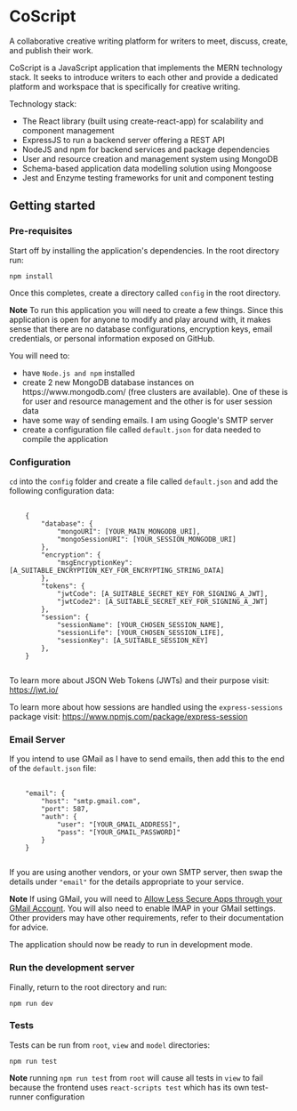 <h1>CoScript</h1> 

A collaborative creative writing platform for writers to meet, discuss, create, and publish their work.

CoScript is a JavaScript application that implements the MERN technology stack. It seeks to introduce writers to each other and provide a dedicated platform and workspace that is specifically for creative writing.

Technology stack: 

<ul>
  <li>The React library (built using create-react-app) for scalability and component management</li>
  <li>ExpressJS to run a backend server offering a REST API</li>
  <li>NodeJS and npm for backend services and package dependencies</li>
  <li>User and resource creation and management system using MongoDB</li> 
  <li>Schema-based application data modelling solution using Mongoose</li>
  <li>Jest and Enzyme testing frameworks for unit and component testing</li>
</ul>

<h2><b>Getting started</b></h2>

<h3><b>Pre-requisites</b></h3>

Start off by installing the application's dependencies. In the root directory run:

<code>npm install</code>

Once this completes, create a directory called <code>config</code> in the root directory.

**Note** To run this application you will need to create a few things. Since this application is open for anyone to modify and play around with, it makes sense that there are no database configurations, encryption keys, email credentials, or personal information exposed on GitHub.

You will need to:

<ul>
  <li>have <code>Node.js and npm</code> installed</li>
  <li>create 2 new MongoDB database instances on https://www.mongodb.com/ (free clusters are available). One of these is for user and resource management and the other is for user session data</li>
  <li>have some way of sending emails. I am using Google's SMTP server</li>
  <li>create a configuration file called <code>default.json</code> for data needed to compile the application</li>
</ul>

<h3><b>Configuration</b></h3>

<code>cd</code> into the <code>config</code> folder and create a file called <code>default.json</code> and add the following configuration data:

<pre>
  <code>
    {
        "database": {
            "mongoURI": [YOUR_MAIN_MONGODB_URI],
            "mongoSessionURI": [YOUR_SESSION_MONGODB_URI]
        },
        "encryption": {
            "msgEncryptionKey": [A_SUITABLE_ENCRYPTION_KEY_FOR_ENCRYPTING_STRING_DATA]
        },
        "tokens": {
            "jwtCode": [A_SUITABLE_SECRET_KEY_FOR_SIGNING_A_JWT],
            "jwtCode2": [A_SUITABLE_SECRET_KEY_FOR_SIGNING_A_JWT]
        },
        "session": {
            "sessionName": [YOUR_CHOSEN_SESSION_NAME],
            "sessionLife": [YOUR_CHOSEN_SESSION_LIFE],
            "sessionKey": [A_SUITABLE_SESSION_KEY]
        },
    }
  </code>
</pre>

To learn more about JSON Web Tokens (JWTs) and their purpose visit: https://jwt.io/

To learn more about how sessions are handled using the <code>express-sessions</code> package visit: https://www.npmjs.com/package/express-session

<h3><b>Email Server</b></h3>

If you intend to use GMail as I have to send emails, then add this to the end of the <code>default.json</code> file:

<pre>
  <code>
    "email": {
        "host": "smtp.gmail.com",
        "port": 587,
        "auth": {
            "user": "[YOUR_GMAIL_ADDRESS]",
            "pass": "[YOUR_GMAIL_PASSWORD]"
        }
    }
  </code>
</pre>

If you are using another vendors, or your own SMTP server, then swap the details under <code>"email"</code> for the details appropriate to your service.

**Note** If using GMail, you will need to <a href='https://support.google.com/accounts/answer/6010255?hl=en' target='_blank'>Allow Less Secure Apps through your GMail Account</a>. You will also need to enable IMAP in your GMail settings. Other providers may have other requirements, refer to their documentation for advice.

The application should now be ready to run in development mode.

<h3><b>Run the development server</b></h3>

Finally, return to the root directory and run:

<code>npm run dev</code>

<h3><b>Tests</b></h3>

Tests can be run from <code>root</code>, <code>view</code> and <code>model</code> directories:

<code>npm run test</code>

**Note** running <code>npm run test</code> from <code>root</code> will cause all tests in <code>view</code> to fail because the frontend uses <code>react-scripts test</code> which has its own test-runner configuration
